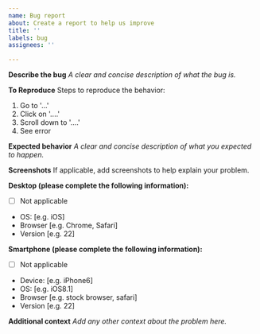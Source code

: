```yaml
---
name: Bug report
about: Create a report to help us improve
title: ''
labels: bug
assignees: ''

---
```


**Describe the bug**
*A clear and concise description of what the bug is.*

**To Reproduce**
Steps to reproduce the behavior:
1. Go to '...'
2. Click on '....'
3. Scroll down to '....'
4. See error

**Expected behavior**
*A clear and concise description of what you expected to happen.*

**Screenshots**
If applicable, add screenshots to help explain your problem.

**Desktop (please complete the following information):**
- [ ] Not applicable 
- OS: [e.g. iOS]
 - Browser [e.g. Chrome, Safari]
 - Version [e.g. 22]

**Smartphone (please complete the following information):**
- [ ] Not applicable 
 - Device: [e.g. iPhone6]
 - OS: [e.g. iOS8.1]
 - Browser [e.g. stock browser, safari]
 - Version [e.g. 22]

**Additional context**
*Add any other context about the problem here.*
